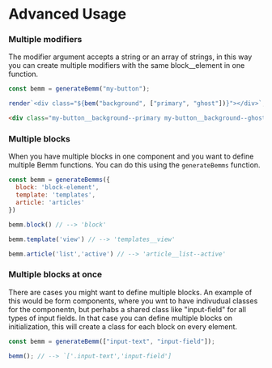 # Advanced Usage


### Multiple modifiers

The modifier argument accepts a string or an array of strings, in this way you can create multiple modifiers with the same block\_\_element in one function.

```js
const bemm = generateBemm("my-button");

render`<div class="${bem("background", ["primary", "ghost"])}"></div>`;
```

```html
<div class="my-button__background--primary my-button__background--ghost"></div>
```


### Multiple blocks

When you have multiple blocks in one component and you want to define multiple Bemm functions. You can do this using the `generateBemms` function.

```js
const bemm = generateBemms({
  block: 'block-element',
  template: 'templates',
  article: 'articles'
})

bemm.block() // --> 'block'

bemm.template('view') // --> 'templates__view'

bemm.article('list','active') // --> 'article__list--active'

```

### Multiple blocks at once

There are cases you might want to define multiple blocks. An example of this would be form components, where you wnt to have indivudual classes for the componentn, but perhabs a shared class like "input-field" for all types of input fields. In that case you can define multiple blocks on initialization, this will create a class for each block on every element.

```js
const bemm = generateBemm(["input-text", "input-field"]);

bemm(); // --> `['.input-text','input-field']
```

